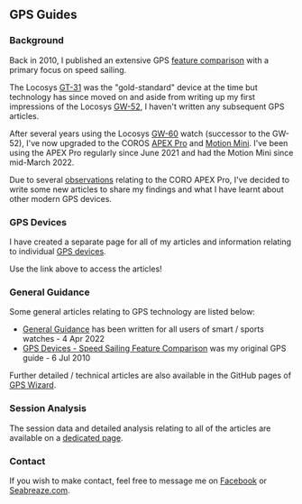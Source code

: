 ## GPS Guides

### Background

Back in 2010, I published an extensive GPS [feature comparison](devices/feature-comparison.pdf) with a primary focus on speed sailing.

The Locosys [GT-31](devices/locosys/gt-31/README.md) was the "gold-standard" device at the time but technology has since moved on and aside from writing up my first impressions of the Locosys [GW-52](devices/locosys/gw-52/README.md), I haven't written any subsequent GPS articles.

After several years using the Locosys [GW-60](devices/locosys/gw-60/README.md) watch (successor to the GW-52), I've now upgraded to the COROS [APEX Pro](devices/coros/apex-pro/README.md) and [Motion Mini](devices/motion/mini/README.md). I've been using the APEX Pro regularly since June 2021 and had the Motion Mini since mid-March 2022.

Due to several [observations](devices/coros/data-issues.md) relating to the CORO APEX Pro, I've decided to write some new articles to share my findings and what I have learnt about other modern GPS devices.



### GPS Devices

I have created a separate page for all of my articles and information relating to individual [GPS devices](devices/README.md).

Use the link above to access the articles!



### General Guidance

Some general articles relating to GPS technology are listed below:

- [General Guidance](guidance.md) has been written for all users of smart / sports watches - 4 Apr 2022
- [GPS Devices - Speed Sailing Feature Comparison](devices/feature-comparison.pdf) was my original GPS guide - 6 Jul 2010

Further detailed / technical articles are also available in the GitHub pages of [GPS Wizard](https://logiqx.github.io/gps-wizard/articles.html).



### Session Analysis

The session data and detailed analysis relating to all of the articles are available on a [dedicated page](sessions/README.md).



### Contact

If you wish to make contact, feel free to message me on [Facebook](https://www.facebook.com/michael.george.545) or [Seabreaze.com](https://www.seabreeze.com.au/Members/Profile/Details.aspx?member=K888).

